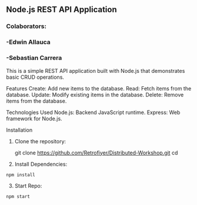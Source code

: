 <h2 id="titulo">Node.js REST API Application</h2>

<h3>Colaborators:</h3>
<h3>-Edwin Allauca</h3>
<h3>-Sebastian Carrera</h3> 

This is a simple REST API application built with Node.js that demonstrates basic CRUD operations.

Features
Create: Add new items to the database.
Read: Fetch items from the database.
Update: Modify existing items in the database.
Delete: Remove items from the database.

Technologies Used
Node.js: Backend JavaScript runtime.
Express: Web framework for Node.js.

Installation
1. Clone the repository:
     
     git clone <https://github.com/Retrofiyer/Distributed-Workshop.git>
     cd <Distributed-Workshop>

2. Install Dependencies:

```bash
npm install
```

3. Start Repo:

```bash
npm start
```
